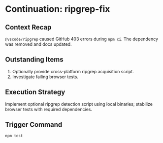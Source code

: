 # Continuation: ripgrep-fix

## Context Recap
`@vscode/ripgrep` caused GitHub 403 errors during `npm ci`. The dependency was removed and docs updated.

## Outstanding Items
1. Optionally provide cross-platform ripgrep acquisition script.
2. Investigate failing browser tests.

## Execution Strategy
Implement optional ripgrep detection script using local binaries; stabilize browser tests with required dependencies.

## Trigger Command
`npm test`
